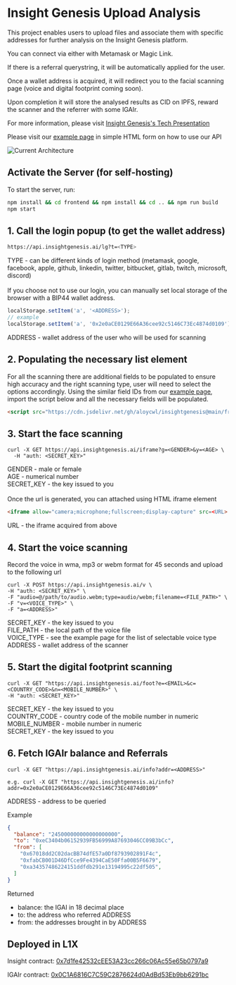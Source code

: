 # Insight Genesis Upload Analysis

This project enables users to upload files and associate them with specific addresses for further analysis on the Insight Genesis platform.

You can connect via either with Metamask or Magic Link.

If there is a referral querystring, it will be automatically applied for the user.

Once a wallet address is acquired, it will redirect you to the facial scanning page (voice and digital footprint coming soon).

Upon completion it will store the analysed results as CID on IPFS, reward the scanner and the referrer with some IGAIr.

For more information, please visit [Insight Genesis's Tech Presentation](https://insightgenesis.my.canva.site/)

Please visit our [example page](https://api.insightgenesis.ai/example) in simple HTML form on how to use our API

![Current Architecture](https://cdn.jsdelivr.net/gh/aloycwl/insightgenesis@main/currentarch.png)

## Activate the Server (for self-hosting)

To start the server, run:

```bash
npm install && cd frontend && npm install && cd .. && npm run build
npm start
```

## 1. Call the login popup (to get the wallet address)
```bash
https://api.insightgenesis.ai/lg?t=<TYPE>
```
TYPE - can be different kinds of login method (metamask, google, facebook, apple, github, linkedin, twitter, bitbucket, gitlab, twitch, microsoft, discord)<br><br>
If you choose not to use our login, you can manually set local storage of the browser with a BIP44 wallet address.
```javascript
localStorage.setItem('a', '<ADDRESS>');
// example
localStorage.setItem('a', '0x2e0aCE0129E66A36cee92c5146C73Ec4874d0109');
```
ADDRESS - wallet address of the user who will be used for scanning

## 2. Populating the necessary list element
For all the scanning there are additional fields to be populated to ensure high accuracy and the right scanning type, user will need to select the options accordingly. Using the similar field IDs from our [example page](https://api.insightgenesis.ai/example), import the script below and all the necessary fields will be populated.
```html
<script src="https://cdn.jsdelivr.net/gh/aloycwl/insightgenesis@main/frontend/build/igai.min.js"></script>
```

## 3. Start the face scanning
```curl
curl -X GET https://api.insightgenesis.ai/iframe?g=<GENDER>&y=<AGE> \
  -H "auth: <SECRET_KEY>"
```
GENDER - male or female<br>
AGE - numerical number<br>
SECRET_KEY - the key issued to you<br><br>
Once the url is generated, you can attached using HTML iframe element

```html
<iframe allow="camera;microphone;fullscreen;display-capture" src=<URL> />
```
URL - the iframe acquired from above

## 4. Start the voice scanning
Record the voice in wma, mp3 or webm format for 45 seconds and upload to the following url
```curl
curl -X POST https://api.insightgenesis.ai/v \
-H "auth: <SECRET_KEY>" \
-F "audio=@/path/to/audio.webm;type=audio/webm;filename=<FILE_PATH>" \
-F "v=<VOICE_TYPE>" \
-F "a=<ADDRESS>"
```
SECRET_KEY - the key issued to you<br>
FILE_PATH - the local path of the voice file<br>
VOICE_TYPE - see the example page for the list of selectable voice type<br>
ADDRESS - wallet address of the scanner

## 5. Start the digital footprint scanning
```curl
curl -X GET "https://api.insightgenesis.ai/foot?e=<EMAIL>&c=<COUNTRY_CODE>&n=<MOBILE_NUMBER>" \
-H "auth: <SECRET_KEY>"
```
SECRET_KEY - the key issued to you<br>
COUNTRY_CODE - country code of the mobile number in numeric<br>
MOBILE_NUMBER - mobile number in numeric<br>
SECRET_KEY - the key issued to you

## 6. Fetch IGAIr balance and Referrals
```curl
curl -X GET "https://api.insightgenesis.ai/info?addr=<ADDRESS>"

e.g. curl -X GET "https://api.insightgenesis.ai/info?addr=0x2e0aCE0129E66A36cee92c5146C73Ec4874d0109"
```
ADDRESS - address to be queried<br>

Example
```json
{
  "balance": "245000000000000000000",
  "to": "0xeC3404b06152939FB56999A87693046CC09B3bCc",
  "from": [
    "0x67018dd2C02dacBB74dfE57a0Df8793902891F4c",
    "0xfabCB001D46DfCce9Fe4394CaE50Ffa00B5F6679",
    "0xa34357486224151ddfdb291e13194995c22df505",
  ]
}
```
Returned
- balance: the IGAI in 18 decimal place
- to: the address who referred ADDRESS
- from: the addresses brought in by ADDRESS


## Deployed in L1X
Insight contract: [0x7d1fe42532cEE53A23cc266c06Ac55e65b0797a9](https://explorer.l1xapp.com/address/0x7d1fe42532cee53a23cc266c06ac55e65b0797a9)

IGAIr contract: [0x0C1A6816C7C59C2876624d0AdBd53Eb9bb6291bc](https://explorer.l1xapp.com/0x0C1A6816C7C59C2876624d0AdBd53Eb9bb6291bc)